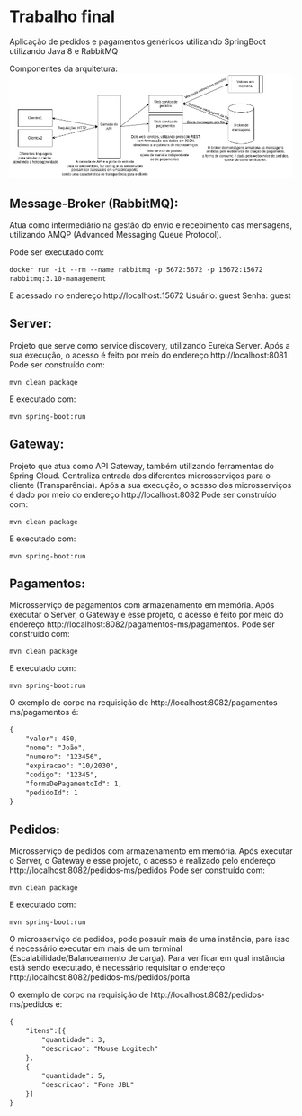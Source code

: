 # Trabalho final
Aplicação de pedidos e pagamentos genéricos utilizando SpringBoot utilizando Java 8 e RabbitMQ

Componentes da arquitetura:
![Arquitetura](https://raw.githubusercontent.com/rafaelbcastilhos/distribuida/main/arquitetura.png)

## Message-Broker (RabbitMQ): 
Atua como intermediário na gestão do envio e recebimento das mensagens, utilizando AMQP (Advanced Messaging Queue Protocol).

Pode ser executado com:
```
docker run -it --rm --name rabbitmq -p 5672:5672 -p 15672:15672 rabbitmq:3.10-management
```
E acessado no endereço http://localhost:15672
Usuário: guest 
Senha: guest

## Server: 
Projeto que serve como service discovery, utilizando Eureka Server. Após a sua execução, o acesso é feito por meio do endereço http://localhost:8081
Pode ser construído com:
```
mvn clean package
```

E executado com:
```
mvn spring-boot:run
```

## Gateway: 
Projeto que atua como API Gateway, também utilizando ferramentas do Spring Cloud. Centraliza entrada dos diferentes microsserviços para o cliente (Transparência). Após a sua execução, o acesso dos microsserviços é dado por meio do endereço http://localhost:8082
Pode ser construído com:
```
mvn clean package
```

E executado com:
```
mvn spring-boot:run
```

## Pagamentos:
Microsserviço de pagamentos com armazenamento em memória. Após executar o Server, o Gateway e esse projeto, o acesso é feito por meio do endereço http://localhost:8082/pagamentos-ms/pagamentos.
Pode ser construído com:
```
mvn clean package
```

E executado com:
```
mvn spring-boot:run
```

O exemplo de corpo na requisição de http://localhost:8082/pagamentos-ms/pagamentos é:
```
{
    "valor": 450,
    "nome": "João",
    "numero": "123456",
    "expiracao": "10/2030",
    "codigo": "12345",
    "formaDePagamentoId": 1,
    "pedidoId": 1
}
```

## Pedidos: 
Microsserviço de pedidos com armazenamento em memória. Após executar o Server, o Gateway e esse projeto, o acesso é realizado pelo endereço http://localhost:8082/pedidos-ms/pedidos
Pode ser construído com:
```
mvn clean package
```

E executado com:
```
mvn spring-boot:run
```

O microsserviço de pedidos, pode possuir mais de uma instância, para isso é necessário executar em mais de um terminal (Escalabilidade/Balanceamento de carga). Para verificar em qual instância está sendo executado, é necessário requisitar o endereço http://localhost:8082/pedidos-ms/pedidos/porta

O exemplo de corpo na requisição de http://localhost:8082/pedidos-ms/pedidos é:
```
{
    "itens":[{
        "quantidade": 3,
        "descricao": "Mouse Logitech"
    },
    {
        "quantidade": 5,
        "descricao": "Fone JBL"
    }]
}
```